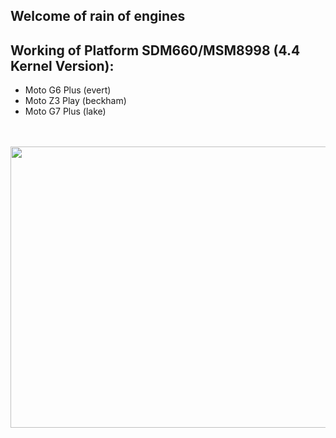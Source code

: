 ## Welcome of rain of engines

## Working of Platform SDM660/MSM8998 (4.4 Kernel Version):
 - Moto G6 Plus (evert)
 - Moto Z3 Play (beckham)
 - Moto G7 Plus (lake)

<p align="center">
 <br>
 <br>
  <samp>
    <img src="https://github.com/Motorola-6xx/.github/blob/master/qualcomm.webp" width="800px" height="450px" align="center">
    <br>
